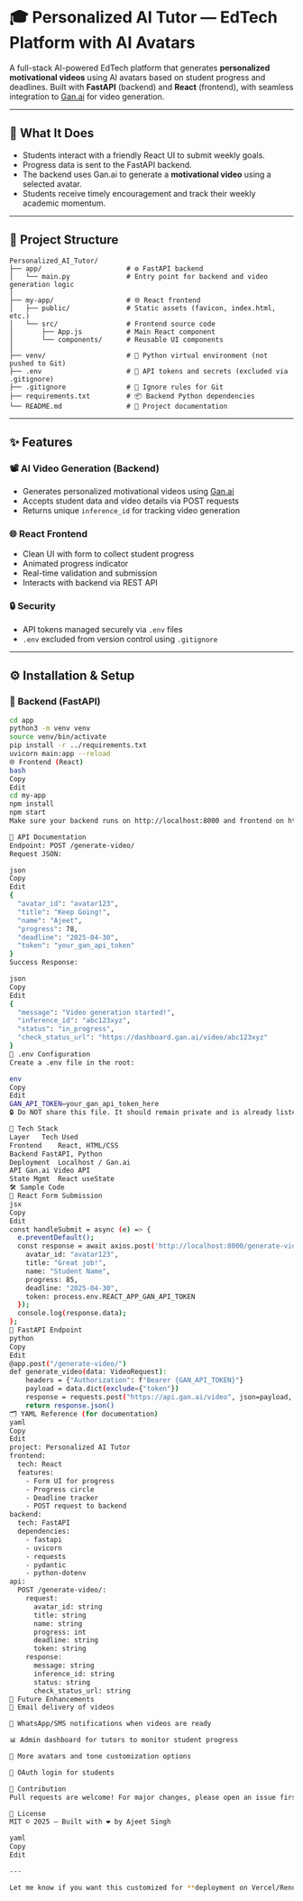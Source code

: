 # 🎓 Personalized AI Tutor — EdTech Platform with AI Avatars

A full-stack AI-powered EdTech platform that generates **personalized motivational videos** using AI avatars based on student progress and deadlines. Built with **FastAPI** (backend) and **React** (frontend), with seamless integration to [Gan.ai](https://gan.ai) for video generation.

---

## 🧠 What It Does

- Students interact with a friendly React UI to submit weekly goals.
- Progress data is sent to the FastAPI backend.
- The backend uses Gan.ai to generate a **motivational video** using a selected avatar.
- Students receive timely encouragement and track their weekly academic momentum.

---

## 📁 Project Structure

```
Personalized_AI_Tutor/
├── app/                     # ⚙️ FastAPI backend
│   └── main.py              # Entry point for backend and video generation logic
│
├── my-app/                  # 🌐 React frontend
│   ├── public/              # Static assets (favicon, index.html, etc.)
│   └── src/                 # Frontend source code
│       ├── App.js           # Main React component
│       └── components/      # Reusable UI components
│
├── venv/                    # 🐍 Python virtual environment (not pushed to Git)
├── .env                     # 🔐 API tokens and secrets (excluded via .gitignore)
├── .gitignore               # 🚫 Ignore rules for Git
├── requirements.txt         # 📦 Backend Python dependencies
└── README.md                # 📖 Project documentation
```

---

## ✨ Features

### 📽 AI Video Generation (Backend)
- Generates personalized motivational videos using [Gan.ai](https://gan.ai)
- Accepts student data and video details via POST requests
- Returns unique `inference_id` for tracking video generation

### 🌐 React Frontend
- Clean UI with form to collect student progress
- Animated progress indicator
- Real-time validation and submission
- Interacts with backend via REST API

### 🔒 Security
- API tokens managed securely via `.env` files
- `.env` excluded from version control using `.gitignore`

---

## ⚙️ Installation & Setup

### 🐍 Backend (FastAPI)

```bash
cd app
python3 -m venv venv
source venv/bin/activate
pip install -r ../requirements.txt
uvicorn main:app --reload
🌐 Frontend (React)
bash
Copy
Edit
cd my-app
npm install
npm start
Make sure your backend runs on http://localhost:8000 and frontend on http://localhost:3000.

📡 API Documentation
Endpoint: POST /generate-video/
Request JSON:

json
Copy
Edit
{
  "avatar_id": "avatar123",
  "title": "Keep Going!",
  "name": "Ajeet",
  "progress": 78,
  "deadline": "2025-04-30",
  "token": "your_gan_api_token"
}
Success Response:

json
Copy
Edit
{
  "message": "Video generation started!",
  "inference_id": "abc123xyz",
  "status": "in_progress",
  "check_status_url": "https://dashboard.gan.ai/video/abc123xyz"
}
📄 .env Configuration
Create a .env file in the root:

env
Copy
Edit
GAN_API_TOKEN=your_gan_api_token_here
🔒 Do NOT share this file. It should remain private and is already listed in .gitignore.

🔧 Tech Stack
Layer	Tech Used
Frontend	React, HTML/CSS
Backend	FastAPI, Python
Deployment	Localhost / Gan.ai
API	Gan.ai Video API
State Mgmt	React useState
🛠 Sample Code
🔁 React Form Submission
jsx
Copy
Edit
const handleSubmit = async (e) => {
  e.preventDefault();
  const response = await axios.post('http://localhost:8000/generate-video/', {
    avatar_id: "avatar123",
    title: "Great job!",
    name: "Student Name",
    progress: 85,
    deadline: "2025-04-30",
    token: process.env.REACT_APP_GAN_API_TOKEN
  });
  console.log(response.data);
};
🔗 FastAPI Endpoint
python
Copy
Edit
@app.post("/generate-video/")
def generate_video(data: VideoRequest):
    headers = {"Authorization": f"Bearer {GAN_API_TOKEN}"}
    payload = data.dict(exclude={"token"})
    response = requests.post("https://api.gan.ai/video", json=payload, headers=headers)
    return response.json()
🗂 YAML Reference (for documentation)
yaml
Copy
Edit
project: Personalized AI Tutor
frontend:
  tech: React
  features:
    - Form UI for progress
    - Progress circle
    - Deadline tracker
    - POST request to backend
backend:
  tech: FastAPI
  dependencies:
    - fastapi
    - uvicorn
    - requests
    - pydantic
    - python-dotenv
api:
  POST /generate-video/:
    request:
      avatar_id: string
      title: string
      name: string
      progress: int
      deadline: string
      token: string
    response:
      message: string
      inference_id: string
      status: string
      check_status_url: string
🔮 Future Enhancements
📧 Email delivery of videos

📲 WhatsApp/SMS notifications when videos are ready

📊 Admin dashboard for tutors to monitor student progress

🧠 More avatars and tone customization options

🔐 OAuth login for students

🙌 Contribution
Pull requests are welcome! For major changes, please open an issue first to discuss what you would like to change.

📜 License
MIT © 2025 — Built with ❤️ by Ajeet Singh

yaml
Copy
Edit

---

Let me know if you want this customized for **deployment on Vercel/Render**, **Dockerized**, or **with

